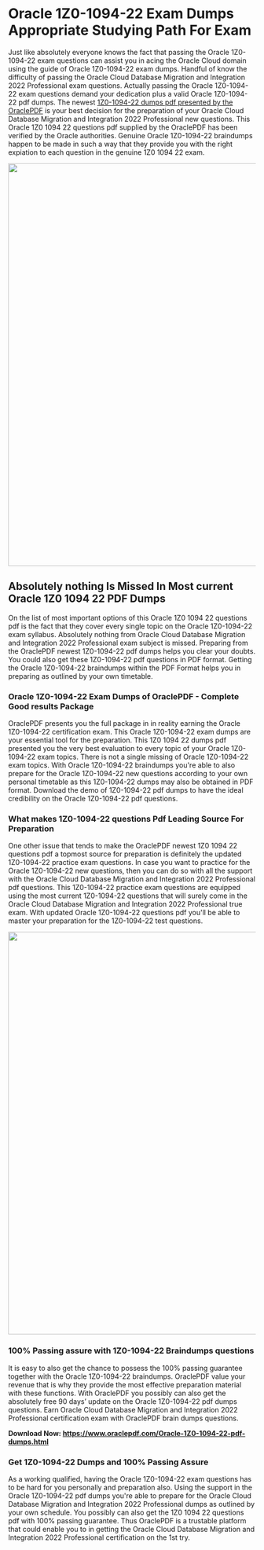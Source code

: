 <h1>Oracle 1Z0-1094-22 Exam Dumps Appropriate Studying Path For Exam</h1>
<p>Just like absolutely everyone knows the fact that passing the Oracle 1Z0-1094-22 exam questions can assist you in acing the&nbsp;Oracle Cloud&nbsp;domain using the guide of Oracle 1Z0-1094-22 exam dumps. Handful of know the difficulty of passing the Oracle Cloud Database Migration and Integration 2022 Professional exam questions. Actually passing the Oracle 1Z0-1094-22 exam questions demand your dedication plus a valid Oracle 1Z0-1094-22 pdf dumps. The newest&nbsp;<a href="https://www.oraclepdf.com/Oracle-1Z0-1094-22-pdf-dumps.html">1Z0-1094-22 dumps pdf presented by the OraclePDF</a>&nbsp;is your best decision for the preparation of your Oracle Cloud Database Migration and Integration 2022 Professional new questions. This Oracle 1Z0 1094 22 questions pdf supplied by the OraclePDF has been verified by the Oracle authorities. Genuine Oracle 1Z0-1094-22 braindumps happen to be made in such a way that they provide you with the right expiation to each question in the genuine 1Z0 1094 22 exam.</p>
<p><a href="https://www.oraclepdf.com/Oracle-1Z0-1094-22-pdf-dumps.html"><img src="https://i.ibb.co/mJY6Knz/1.png" width="820" /></a></p>
<h2>Absolutely nothing Is Missed In Most current Oracle 1Z0 1094 22 PDF Dumps</h2>
<p>On the list of most important options of this Oracle 1Z0 1094 22 questions pdf is the fact that they cover every single topic on the Oracle 1Z0-1094-22 exam syllabus. Absolutely nothing from Oracle Cloud Database Migration and Integration 2022 Professional exam subject is missed. Preparing from the OraclePDF newest 1Z0-1094-22 pdf dumps helps you clear your doubts. You could also get these 1Z0-1094-22 pdf questions in PDF format. Getting the Oracle 1Z0-1094-22 braindumps within the PDF Format helps you in preparing as outlined by your own timetable.</p>
<h3>Oracle 1Z0-1094-22 Exam Dumps of OraclePDF - Complete Good results Package</h3>
<p>OraclePDF presents you the full package in in reality earning the Oracle 1Z0-1094-22 certification exam. This Oracle 1Z0-1094-22 exam dumps are your essential tool for the preparation. This 1Z0 1094 22 dumps pdf presented you the very best evaluation to every topic of your Oracle 1Z0-1094-22 exam topics. There is not a single missing of Oracle 1Z0-1094-22 exam topics. With Oracle 1Z0-1094-22 braindumps you're able to also prepare for the Oracle 1Z0-1094-22 new questions according to your own personal timetable as this 1Z0-1094-22 dumps may also be obtained in PDF format. Download the demo of 1Z0-1094-22 pdf dumps to have the ideal credibility on the Oracle 1Z0-1094-22 pdf questions.</p>
<h3>What makes 1Z0-1094-22 questions Pdf Leading Source For Preparation</h3>
<p>One other issue that tends to make the OraclePDF newest 1Z0 1094 22 questions pdf a topmost source for preparation is definitely the updated 1Z0-1094-22 practice exam questions. In case you want to practice for the Oracle 1Z0-1094-22 new questions, then you can do so with all the support with the Oracle Cloud Database Migration and Integration 2022 Professional pdf questions. This 1Z0-1094-22 practice exam questions are equipped using the most current 1Z0-1094-22 questions that will surely come in the Oracle Cloud Database Migration and Integration 2022 Professional true exam. With updated Oracle 1Z0-1094-22 questions pdf you'll be able to master your preparation for the 1Z0-1094-22 test questions.</p>
<p><img src="https://i.ibb.co/TWQ7T6D/2.png" width="820" /></p>
<h3>100% Passing assure with 1Z0-1094-22 Braindumps questions</h3>
<p>It is easy to also get the chance to possess the 100% passing guarantee together with the Oracle 1Z0-1094-22 braindumps. OraclePDF value your revenue that is why they provide the most effective preparation material with these functions. With OraclePDF you possibly can also get the absolutely free 90 days&rsquo; update on the Oracle 1Z0-1094-22 pdf dumps questions. Earn Oracle Cloud Database Migration and Integration 2022 Professional certification exam with&nbsp;OraclePDF&nbsp;brain dumps questions.</p>
<p><strong>Download Now: <a href="https://www.oraclepdf.com/Oracle-1Z0-1094-22-pdf-dumps.html">https://www.oraclepdf.com/Oracle-1Z0-1094-22-pdf-dumps.html</a></strong></p>
<h3>Get 1Z0-1094-22&nbsp;Dumps&nbsp;and 100% Passing Assure</h3>
<p>As a working qualified, having the Oracle 1Z0-1094-22 exam questions has to be hard for you personally and preparation also. Using the support in the Oracle 1Z0-1094-22 pdf dumps you're able to prepare for the Oracle Cloud Database Migration and Integration 2022 Professional dumps as outlined by your own schedule. You possibly can also get the 1Z0 1094 22 questions pdf with 100% passing guarantee. Thus OraclePDF is a trustable platform that could enable you to in getting the Oracle Cloud Database Migration and Integration 2022 Professional certification on the 1st try.</p>
